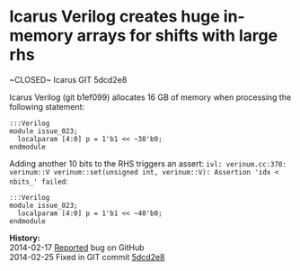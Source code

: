 
Icarus Verilog creates huge in-memory arrays for shifts with large rhs
======================================================================

~CLOSED~ Icarus GIT 5dcd2e8

Icarus Verilog (git b1ef099) allocates 16 GB of memory when processing the following statement:

    :::Verilog
    module issue_023;
      localparam [4:0] p = 1'b1 << ~30'b0;
    endmodule

Adding another 10 bits to the RHS triggers an assert: `ivl: verinum.cc:370:
verinum::V verinum::set(unsigned int, verinum::V): Assertion 'idx < nbits_'
failed`:

    :::Verilog
    module issue_023;
      localparam [4:0] p = 1'b1 << ~40'b0;
    endmodule

**History:**  
2014-02-17 [Reported](https://github.com/steveicarus/iverilog/issues/13) bug on GitHub  
2014-02-25 Fixed in GIT commit [5dcd2e8](https://github.com/steveicarus/iverilog/commit/5dcd2e89570a7704027f17238ddced9bc710aa28)  

